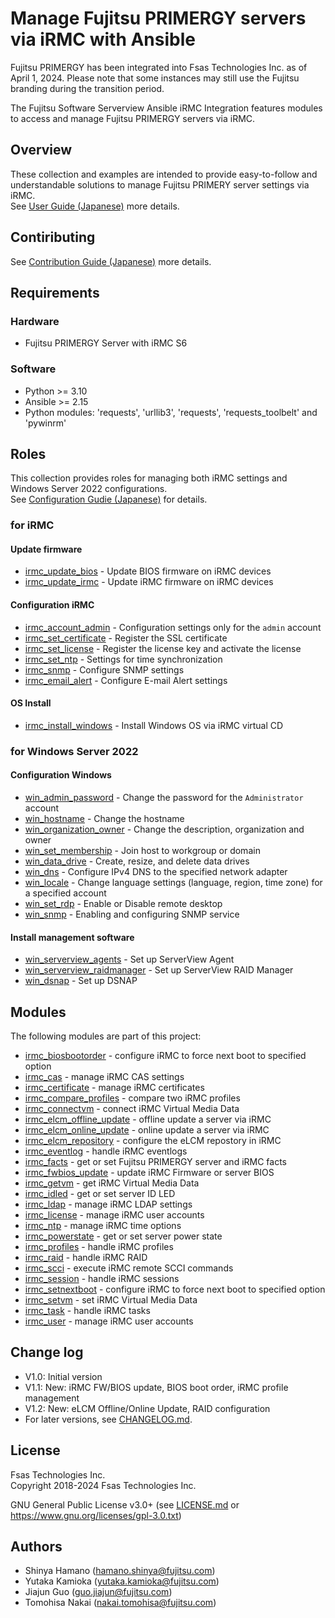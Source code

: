 # Manage Fujitsu PRIMERGY servers via iRMC with Ansible

Fujitsu PRIMERGY has been integrated into Fsas Technologies Inc. as of April 1, 2024.
Please note that some instances may still use the Fujitsu branding during the transition period.

The Fujitsu Software Serverview Ansible iRMC Integration features modules to access and manage
Fujitsu PRIMERGY servers via iRMC.

## Overview

These collection and examples are intended to provide easy-to-follow and understandable solutions to manage
Fujitsu PRIMERY server settings via iRMC.  
See [User Guide (Japanese)](https://galaxy.ansible.com/ui/repo/published/fujitsu/primergy/docs/USER_GUID_ja/) more details.

## Contiributing

See [Contribution Guide (Japanese)](https://galaxy.ansible.com/ui/repo/published/fujitsu/primergy/docs/CONTRIBUTING_ja/) more details.

## Requirements

### Hardware

- Fujitsu PRIMERGY Server with iRMC S6

### Software

- Python >= 3.10
- Ansible >= 2.15
- Python modules: 'requests', 'urllib3', 'requests', 'requests_toolbelt' and 'pywinrm'

## Roles

This collection provides roles for managing both iRMC settings and Windows Server 2022 configurations.  
See [Configuration Gudie (Japanese)](https://galaxy.ansible.com/ui/repo/published/fujitsu/primergy/docs/CONFIGURATION_ja/) for details.

### for iRMC

#### Update firmware

- [irmc_update_bios](https://galaxy.ansible.com/ui/repo/published/fujitsu/primergy/content/role/irmc_update_bios/) - Update BIOS firmware on iRMC devices
- [irmc_update_irmc](https://galaxy.ansible.com/ui/repo/published/fujitsu/primergy/content/role/irmc_update_irmc/) - Update iRMC firmware on iRMC devices

#### Configuration iRMC

- [irmc_account_admin](https://galaxy.ansible.com/ui/repo/published/fujitsu/primergy/content/role/irmc_account_admin/) - Configuration settings only for the `admin` account
- [irmc_set_certificate](https://galaxy.ansible.com/ui/repo/published/fujitsu/primergy/content/role/irmc_set_certificate/) - Register the SSL certificate
- [irmc_set_license](https://galaxy.ansible.com/ui/repo/published/fujitsu/primergy/content/role/irmc_set_license/) - Register the license key and activate the license
- [irmc_set_ntp](https://galaxy.ansible.com/ui/repo/published/fujitsu/primergy/content/role/irmc_set_ntp/) - Settings for time synchronization
- [irmc_snmp](https://galaxy.ansible.com/ui/repo/published/fujitsu/primergy/content/role/irmc_snmp/) - Configure SNMP settings
- [irmc_email_alert](https://galaxy.ansible.com/ui/repo/published/fujitsu/primergy/content/role/irmc_email_alert/) - Configure E-mail Alert settings

#### OS Install

- [irmc_install_windows](https://galaxy.ansible.com/ui/repo/published/fujitsu/primergy/content/role/irmc_install_windows/) - Install Windows OS via iRMC virtual CD

### for Windows Server 2022

#### Configuration Windows

- [win_admin_password](https://galaxy.ansible.com/ui/repo/published/fujitsu/primergy/content/role/win_admin_password/) - Change the password for the `Administrator` account
- [win_hostname](https://galaxy.ansible.com/ui/repo/published/fujitsu/primergy/content/role/win_hostname/) - Change the hostname
- [win_organization_owner](https://galaxy.ansible.com/ui/repo/published/fujitsu/primergy/content/role/win_organization_owner/) - Change the description, organization and owner
- [win_set_membership](https://galaxy.ansible.com/ui/repo/published/fujitsu/primergy/content/role/win_set_membership/) - Join host to workgroup or domain
- [win_data_drive](https://galaxy.ansible.com/ui/repo/published/fujitsu/primergy/content/role/win_data_drive/) - Create, resize, and delete data drives
- [win_dns](https://galaxy.ansible.com/ui/repo/published/fujitsu/primergy/content/role/win_dns/) - Configure IPv4 DNS to the specified network adapter
- [win_locale](https://galaxy.ansible.com/ui/repo/published/fujitsu/primergy/content/role/win_locale/) - Change language settings (language, region, time zone) for a specified account
- [win_set_rdp](https://galaxy.ansible.com/ui/repo/published/fujitsu/primergy/content/role/win_set_rdp/) - Enable or Disable remote desktop
- [win_snmp](https://galaxy.ansible.com/ui/repo/published/fujitsu/primergy/content/role/win_snmp/) - Enabling and configuring SNMP service

#### Install management software

- [win_serverview_agents](https://galaxy.ansible.com/ui/repo/published/fujitsu/primergy/content/role/win_serverview_agents/) - Set up ServerView Agent
- [win_serverview_raidmanager](https://galaxy.ansible.com/ui/repo/published/fujitsu/primergy/content/role/win_serverview_raidmanager/) - Set up ServerView RAID Manager
- [win_dsnap](https://galaxy.ansible.com/ui/repo/published/fujitsu/primergy/content/role/win_dsnap/) - Set up DSNAP

## Modules

The following modules are part of this project:

- [irmc_biosbootorder](https://galaxy.ansible.com/ui/repo/published/fujitsu/primergy/content/module/irmc_biosbootorder/) - configure iRMC to force next boot to specified option
- [irmc_cas](https://galaxy.ansible.com/ui/repo/published/fujitsu/primergy/content/module/irmc_cas/) - manage iRMC CAS settings
- [irmc_certificate](https://galaxy.ansible.com/ui/repo/published/fujitsu/primergy/content/module/irmc_certificate/) - manage iRMC certificates
- [irmc_compare_profiles](https://galaxy.ansible.com/ui/repo/published/fujitsu/primergy/content/module/irmc_compare_profiles/) - compare two iRMC profiles
- [irmc_connectvm](https://galaxy.ansible.com/ui/repo/published/fujitsu/primergy/content/module/irmc_connectvm/) - connect iRMC Virtual Media Data
- [irmc_elcm_offline_update](https://galaxy.ansible.com/ui/repo/published/fujitsu/primergy/content/module/irmc_elcm_offline_update/) - offline update a server via iRMC
- [irmc_elcm_online_update](https://galaxy.ansible.com/ui/repo/published/fujitsu/primergy/content/module/irmc_elcm_online_update/) - online update a server via iRMC
- [irmc_elcm_repository](https://galaxy.ansible.com/ui/repo/published/fujitsu/primergy/content/module/irmc_elcm_repository/) - configure the eLCM repostory in iRMC
- [irmc_eventlog](https://galaxy.ansible.com/ui/repo/published/fujitsu/primergy/content/module/irmc_eventlog/) - handle iRMC eventlogs
- [irmc_facts](https://galaxy.ansible.com/ui/repo/published/fujitsu/primergy/content/module/irmc_facts/) - get or set Fujitsu PRIMERGY server and iRMC facts
- [irmc_fwbios_update](https://galaxy.ansible.com/ui/repo/published/fujitsu/primergy/content/module/irmc_fwbios_update/) - update iRMC Firmware or server BIOS
- [irmc_getvm](https://galaxy.ansible.com/ui/repo/published/fujitsu/primergy/content/module/irmc_getvm/) - get iRMC Virtual Media Data
- [irmc_idled](https://galaxy.ansible.com/ui/repo/published/fujitsu/primergy/content/module/irmc_idled/) - get or set server ID LED
- [irmc_ldap](https://galaxy.ansible.com/ui/repo/published/fujitsu/primergy/content/module/irmc_ldap/) - manage iRMC LDAP settings
- [irmc_license](https://galaxy.ansible.com/ui/repo/published/fujitsu/primergy/content/module/irmc_license/) - manage iRMC user accounts
- [irmc_ntp](https://galaxy.ansible.com/ui/repo/published/fujitsu/primergy/content/module/irmc_ntp/) - manage iRMC time options
- [irmc_powerstate](https://galaxy.ansible.com/ui/repo/published/fujitsu/primergy/content/module/irmc_powerstate/) - get or set server power state
- [irmc_profiles](https://galaxy.ansible.com/ui/repo/published/fujitsu/primergy/content/module/irmc_profiles/) - handle iRMC profiles
- [irmc_raid](https://galaxy.ansible.com/ui/repo/published/fujitsu/primergy/content/module/irmc_raid/) - handle iRMC RAID
- [irmc_scci](https://galaxy.ansible.com/ui/repo/published/fujitsu/primergy/content/module/irmc_scci/) - execute iRMC remote SCCI commands
- [irmc_session](https://galaxy.ansible.com/ui/repo/published/fujitsu/primergy/content/module/irmc_session/) - handle iRMC sessions
- [irmc_setnextboot](https://galaxy.ansible.com/ui/repo/published/fujitsu/primergy/content/module/irmc_setnextboot/) - configure iRMC to force next boot to specified option
- [irmc_setvm](https://galaxy.ansible.com/ui/repo/published/fujitsu/primergy/content/module/irmc_setvm/) - set iRMC Virtual Media Data
- [irmc_task](https://galaxy.ansible.com/ui/repo/published/fujitsu/primergy/content/module/irmc_task/) - handle iRMC tasks
- [irmc_user](https://galaxy.ansible.com/ui/repo/published/fujitsu/primergy/content/module/irmc_user/) - manage iRMC user accounts

## Change log

- V1.0: Initial version
- V1.1: New: iRMC FW/BIOS update, BIOS boot order, iRMC profile management
- V1.2: New: eLCM Offline/Online Update, RAID configuration
- For later versions, see [CHANGELOG.md](https://galaxy.ansible.com/ui/repo/published/fujitsu/primergy/docs/CHANGELOG).

## License

Fsas Technologies Inc.  
Copyright 2018-2024 Fsas Technologies Inc.

GNU General Public License v3.0+ (see [LICENSE.md](https://galaxy.ansible.com/ui/repo/published/fujitsu/primergy/docs/LICENSE) or <https://www.gnu.org/licenses/gpl-3.0.txt>)

## Authors

- Shinya Hamano (<hamano.shinya@fujitsu.com>)
- Yutaka Kamioka (<yutaka.kamioka@fujitsu.com>)
- Jiajun Guo (<guo.jiajun@fujitsu.com>)
- Tomohisa Nakai (<nakai.tomohisa@fujitsu.com>)
